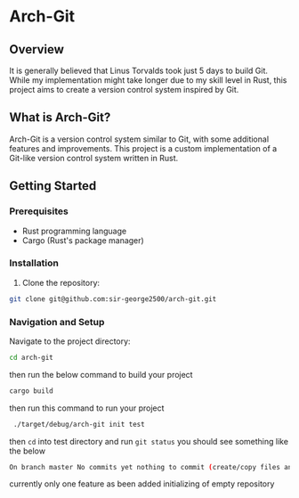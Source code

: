 # Arch-Git

## Overview

It is generally believed that Linus Torvalds took just 5 days to build Git. While my implementation might take longer due to my skill level in Rust, this project aims to create a version control system inspired by Git.

## What is Arch-Git?

Arch-Git is a version control system similar to Git, with some additional features and improvements. This project is a custom implementation of a Git-like version control system written in Rust.

## Getting Started

### Prerequisites
- Rust programming language
- Cargo (Rust's package manager)

### Installation

1. Clone the repository:
```bash
git clone git@github.com:sir-george2500/arch-git.git
```
### Navigation and Setup


Navigate to the project directory:
```bash
cd arch-git
```
then run the below command to build your project 

```bash 
cargo build 
```

then run this command to run your project

```bash 
 ./target/debug/arch-git init test
```

then `cd` into test directory  and run `git status` you should see something like the below 

```bash 
On branch master No commits yet nothing to commit (create/copy files and use "git add" to track)
```
currently only one feature as been added initializing of empty repository

